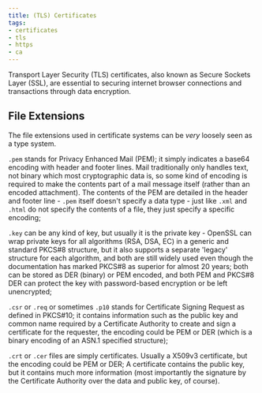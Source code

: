 ```yaml
---
title: (TLS) Certificates
tags:
- certificates
- tls
- https
- ca
---
```


Transport Layer Security (TLS) certificates, also known as Secure Sockets Layer (SSL), 
are essential to securing internet browser connections and transactions through data encryption.
<!--more-->

## File Extensions

The file extensions used in certificate systems can be _very_ loosely seen as a type system.

`.pem` stands for Privacy Enhanced Mail (PEM); it simply indicates a base64 encoding with header and footer lines. 
Mail traditionally only handles text, not binary which most cryptographic data is, so some kind of encoding is required to make the contents part of a mail message itself (rather than an encoded attachment). 
The contents of the PEM are detailed in the header and footer line - `.pem` itself doesn't specify a data type - just like `.xml` and `.html` do not specify the contents of a file, they just specify a specific encoding;

`.key` can be any kind of key, but usually it is the private key - OpenSSL can wrap private keys for all algorithms (RSA, DSA, EC) in a generic and standard PKCS#8 structure, 
but it also supports a separate 'legacy' structure for each algorithm, and both are still widely used even though the documentation has marked PKCS#8 as superior for almost 20 years; 
both can be stored as DER (binary) or PEM encoded, and both PEM and PKCS#8 DER can protect the key with password-based encryption or be left unencrypted;

`.csr` or `.req` or sometimes `.p10` stands for Certificate Signing Request as defined in PKCS#10; 
it contains information such as the public key and common name required by a Certificate Authority to create and sign a certificate for the requester, 
the encoding could be PEM or DER (which is a binary encoding of an ASN.1 specified structure);

`.crt` or `.cer` files are simply certificates. Usually a X509v3 certificate, but the encoding could be PEM or DER; 
A certificate contains the public key, but it contains much more information (most importantly the signature by the Certificate Authority over the data and public key, of course).
